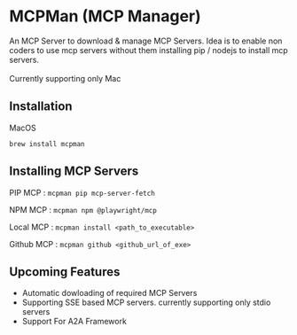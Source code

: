 # MCPMan (MCP Manager)

An MCP Server to download & manage MCP Servers. 
Idea is to enable non coders to use mcp servers without them installing pip / nodejs to install mcp servers.  
<br>
Currently supporting only Mac

## Installation
MacOS
```
brew install mcpman
```

## Installing MCP Servers 

PIP MCP : `mcpman pip mcp-server-fetch`

NPM MCP : `mcpman npm @playwright/mcp`

Local MCP : `mcpman install <path_to_executable>`

Github MCP : `mcpman github <github_url_of_exe>`


## Upcoming Features
- Automatic dowloading of required MCP Servers
- Supporting SSE based MCP servers. currently supporting only stdio servers
- Support For A2A Framework